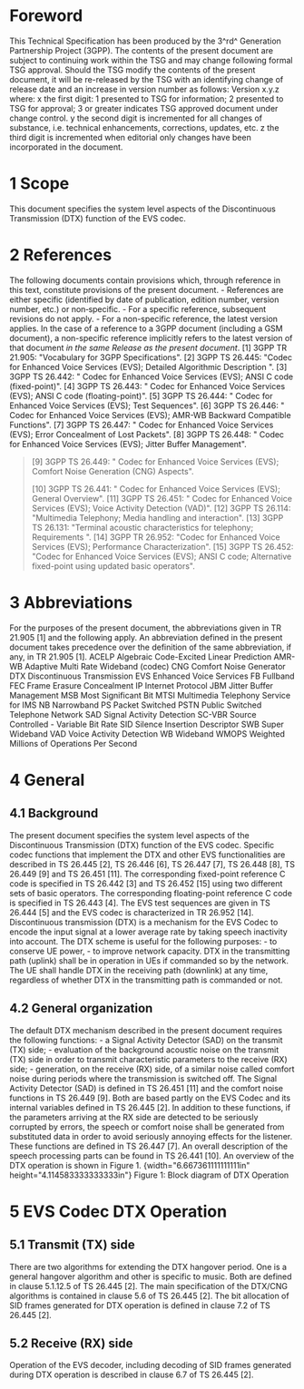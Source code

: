 # Foreword
This Technical Specification has been produced by the 3^rd^ Generation
Partnership Project (3GPP).
The contents of the present document are subject to continuing work within the
TSG and may change following formal TSG approval. Should the TSG modify the
contents of the present document, it will be re-released by the TSG with an
identifying change of release date and an increase in version number as
follows:
Version x.y.z
where:
x the first digit:
1 presented to TSG for information;
2 presented to TSG for approval;
3 or greater indicates TSG approved document under change control.
y the second digit is incremented for all changes of substance, i.e. technical
enhancements, corrections, updates, etc.
z the third digit is incremented when editorial only changes have been
incorporated in the document.
# 1 Scope
This document specifies the system level aspects of the Discontinuous
Transmission (DTX) function of the EVS codec.
# 2 References
The following documents contain provisions which, through reference in this
text, constitute provisions of the present document.
\- References are either specific (identified by date of publication, edition
number, version number, etc.) or non‑specific.
\- For a specific reference, subsequent revisions do not apply.
\- For a non-specific reference, the latest version applies. In the case of a
reference to a 3GPP document (including a GSM document), a non-specific
reference implicitly refers to the latest version of that document _in the
same Release as the present document_.
[1] 3GPP TR 21.905: \"Vocabulary for 3GPP Specifications\".
[2] 3GPP TS 26.445: \"Codec for Enhanced Voice Services (EVS); Detailed
Algorithmic Description \".
[3] 3GPP TS 26.442: \" Codec for Enhanced Voice Services (EVS); ANSI C code
(fixed-point)\".
[4] 3GPP TS 26.443: \" Codec for Enhanced Voice Services (EVS); ANSI C code
(floating-point)\".
[5] 3GPP TS 26.444: \" Codec for Enhanced Voice Services (EVS); Test
Sequences\".
[6] 3GPP TS 26.446: \" Codec for Enhanced Voice Services (EVS); AMR-WB
Backward Compatible Functions\".
[7] 3GPP TS 26.447: \" Codec for Enhanced Voice Services (EVS); Error
Concealment of Lost Packets\".
[8] 3GPP TS 26.448: \" Codec for Enhanced Voice Services (EVS); Jitter Buffer
Management\".
> [9] 3GPP TS 26.449: \" Codec for Enhanced Voice Services (EVS); Comfort
> Noise Generation (CNG) Aspects\".
>
> [10] 3GPP TS 26.441: \" Codec for Enhanced Voice Services (EVS); General
> Overview\".
[11] 3GPP TS 26.451: \" Codec for Enhanced Voice Services (EVS); Voice
Activity Detection (VAD)\".
[12] 3GPP TS 26.114: \"Multimedia Telephony; Media handling and interaction\".
[13] 3GPP TS 26.131: \"Terminal acoustic characteristics for telephony;
Requirements \".
[14] 3GPP TR 26.952: \"Codec for Enhanced Voice Services (EVS); Performance
Characterization\".
[15] 3GPP TS 26.452: \"Codec for Enhanced Voice Services (EVS); ANSI C code;
Alternative fixed-point using updated basic operators\".
# 3 Abbreviations
For the purposes of the present document, the abbreviations given in TR 21.905
[1] and the following apply. An abbreviation defined in the present document
takes precedence over the definition of the same abbreviation, if any, in TR
21.905 [1].
ACELP Algebraic Code-Excited Linear Prediction
AMR-WB Adaptive Multi Rate Wideband (codec)
CNG Comfort Noise Generator
DTX Discontinuous Transmission
EVS Enhanced Voice Services
FB Fullband
FEC Frame Erasure Concealment
IP Internet Protocol
JBM Jitter Buffer Management
MSB Most Significant Bit
MTSI Multimedia Telephony Service for IMS
NB Narrowband
PS Packet Switched
PSTN Public Switched Telephone Network
SAD Signal Activity Detection
SC-VBR Source Controlled - Variable Bit Rate
SID Silence Insertion Descriptor
SWB Super Wideband
VAD Voice Activity Detection
WB Wideband
WMOPS Weighted Millions of Operations Per Second
# 4 General
## 4.1 Background
The present document specifies the system level aspects of the Discontinuous
Transmission (DTX) function of the EVS codec. Specific codec functions that
implement the DTX and other EVS functionalities are described in TS 26.445
[2], TS 26.446 [6], TS 26.447 [7], TS 26.448 [8], TS 26.449 [9] and TS 26.451
[11]. The corresponding fixed-point reference C code is specified in TS 26.442
[3] and TS 26.452 [15] using two different sets of basic operators. The
corresponding floating-point reference C code is specified in TS 26.443 [4].
The EVS test sequences are given in TS 26.444 [5] and the EVS codec is
characterized in TR 26.952 [14].
Discontinuous transmission (DTX) is a mechanism for the EVS Codec to encode
the input signal at a lower average rate by taking speech inactivity into
account. The DTX scheme is useful for the following purposes:
\- to conserve UE power,
\- to improve network capacity.
DTX in the transmitting path (uplink) shall be in operation in UEs if
commanded so by the network. The UE shall handle DTX in the receiving path
(downlink) at any time, regardless of whether DTX in the transmitting path is
commanded or not.
## 4.2 General organization
The default DTX mechanism described in the present document requires the
following functions:
\- a Signal Activity Detector (SAD) on the transmit (TX) side;
\- evaluation of the background acoustic noise on the transmit (TX) side in
order to transmit characteristic parameters to the receive (RX) side;
\- generation, on the receive (RX) side, of a similar noise called comfort
noise during periods where the transmission is switched off.
The Signal Activity Detector (SAD) is defined in TS 26.451 [11] and the
comfort noise functions in TS 26.449 [9]. Both are based partly on the EVS
Codec and its internal variables defined in TS 26.445 [2].
In addition to these functions, if the parameters arriving at the RX side are
detected to be seriously corrupted by errors, the speech or comfort noise
shall be generated from substituted data in order to avoid seriously annoying
effects for the listener. These functions are defined in TS 26.447 [7].
An overall description of the speech processing parts can be found in TS
26.441 [10]. An overview of the DTX operation is shown in Figure 1.
{width="6.667361111111111in" height="4.114583333333333in"}
Figure 1: Block diagram of DTX Operation
# 5 EVS Codec DTX Operation
## 5.1 Transmit (TX) side
There are two algorithms for extending the DTX hangover period. One is a
general hangover algorithm and other is specific to music. Both are defined in
clause 5.1.12.5 of TS 26.445 [2].
The main specification of the DTX/CNG algorithms is contained in clause 5.6 of
TS 26.445 [2].
The bit allocation of SID frames generated for DTX operation is defined in
clause 7.2 of TS 26.445 [2].
## 5.2 Receive (RX) side
Operation of the EVS decoder, including decoding of SID frames generated
during DTX operation is described in clause 6.7 of TS 26.445 [2].
#